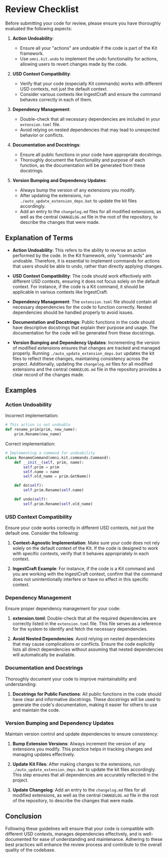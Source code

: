 # Review Checklist

Before submitting your code for review, please ensure you have thoroughly evaluated the following aspects:

1. **Action Undoability**:
    - Ensure all your "actions" are undoable if the code is part of the Kit framework.
    - Use `omni.kit.undo` to implement the undo functionality for actions, allowing users to revert changes made by the
      code.

2. **USD Context Compatibility**:
    - Verify that your code (especially Kit commands) works with different USD contexts, not just the default context.
    - Consider various contexts like IngestCraft and ensure the command behaves correctly in each of them.

3. **Dependency Management**:
    - Double-check that all necessary dependencies are included in your `extension.toml` file.
    - Avoid relying on nested dependencies that may lead to unexpected behavior or conflicts.

4. **Documentation and Docstrings**:
    - Ensure all public functions in your code have appropriate docstrings.
    - Thoroughly document the functionality and purpose of each function, as the documentation will be generated from
      these docstrings.

5. **Version Bumping and Dependency Updates**:
    - Always bump the version of any extensions you modify.
    - After updating the extensions, run `./auto_update_extension_deps.bat` to update the kit files accordingly.
    - Add an entry to the `changelog.md` files for all modified extensions, as well as the central `CHANGELOG.md` file
      in the root of the repository, to describe the changes that were made.

## Explanation of Terms

- **Action Undoability**: This refers to the ability to reverse an action performed by the code. In the Kit framework,
  only "commands" are undoable. Therefore, it is essential to implement commands for actions that users should be able
  to undo, rather than directly applying changes.

- **USD Context Compatibility**: The code should work effectively with different USD contexts, ensuring it does not
  focus solely on the default context. For instance, if the code is a Kit command, it should be applicable in various
  contexts like IngestCraft.

- **Dependency Management**: The `extension.toml` file should contain all necessary dependencies for the code to
  function correctly. Nested dependencies should be handled properly to avoid issues.

- **Documentation and Docstrings**: Public functions in the code should have descriptive docstrings that explain their
  purpose and usage. The documentation for the code will be generated from these docstrings.

- **Version Bumping and Dependency Updates**: Incrementing the version of modified extensions ensures that changes are
  tracked and managed properly. Running `./auto_update_extension_deps.bat` updates the kit files to reflect these
  changes, maintaining consistency across the project. Additionally, updating the `changelog.md` files for all modified
  extensions and the central `CHANGELOG.md` file in the repository provides a clear record of the changes made.

## Examples

### Action Undoability

Incorrect implementation:

```python
# This action is not undoable
def rename_prim(prim, new_name):
    prim.Rename(new_name)
```

Correct implementation:

```python
# Implementing a command for undoability
class RenameCommand(omni.kit.commands.Command):
    def __init__(self, prim, name):
        self.prim = prim
        self.name = name
        self.old_name = prim.GetName()

    def do(self):
        self.prim.Rename(self.name)

    def undo(self):
        self.prim.Rename(self.old_name)
```

### USD Context Compatibility

Ensure your code works correctly in different USD contexts, not just the default one. Consider the following:

1. **Context-Agnostic Implementation**: Make sure your code does not rely solely on the default context of the Kit. If
   the code is designed to work with specific contexts, verify that it behaves appropriately in each context.

2. **IngestCraft Example**: For instance, if the code is a Kit command and you are working with the IngestCraft context,
   confirm that the command does not unintentionally interfere or have no effect in this specific context.

### Dependency Management

Ensure proper dependency management for your code:

1. **extension.toml**: Double-check that all the required dependencies are correctly listed in the `extension.toml`
   file. This file serves as a reference for the system to identify and fetch the necessary dependencies.

2. **Avoid Nested Dependencies**: Avoid relying on nested dependencies that may cause complications or conflicts. Ensure
   the code explicitly lists all direct dependencies without assuming that nested dependencies will automatically be
   available.

### Documentation and Docstrings

Thoroughly document your code to improve maintainability and understanding:

1. **Docstrings for Public Functions**: All public functions in the code should have clear and informative docstrings.
   These docstrings will be used to generate the code's documentation, making it easier for others to use and maintain
   the code.

### Version Bumping and Dependency Updates

Maintain version control and update dependencies to ensure consistency:

1. **Bump Extension Versions**: Always increment the version of any extensions you modify. This practice helps in
   tracking changes and managing updates effectively.

2. **Update Kit Files**: After making changes to the extensions, run `./auto_update_extension_deps.bat` to update the
   kit files accordingly. This step ensures that all dependencies are accurately reflected in the project.

3. **Update Changelog**: Add an entry to the `changelog.md` files for all modified extensions, as well as the
   central `CHANGELOG.md` file in the root of the repository, to describe the changes that were made.

## Conclusion

Following these guidelines will ensure that your code is compatible with different USD contexts, manages dependencies
effectively, and is well-documented for ease of understanding and maintenance. Adhering to these best practices will
enhance the review process and contribute to the overall quality of the codebase.


